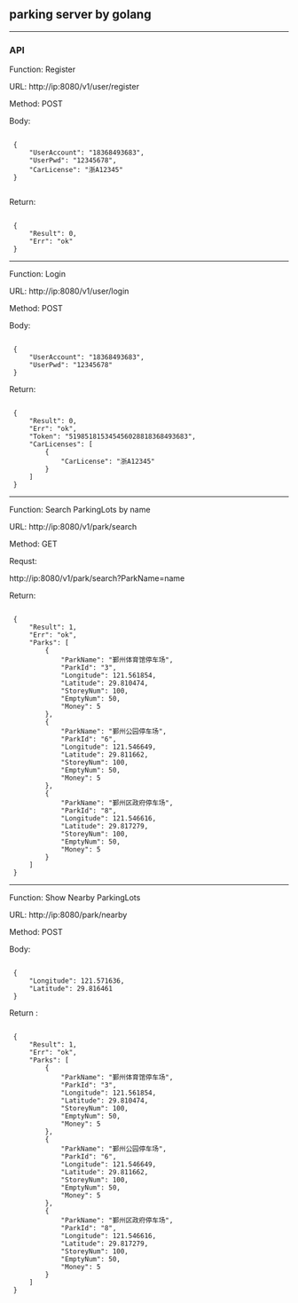 ## parking server by golang
---
### API
Function: Register
  
URL: http://ip:8080/v1/user/register
  
Method: POST
  
Body:
  
<pre><code>
 {
     "UserAccount": "18368493683",
     "UserPwd": "12345678",
     "CarLicense": "浙A12345"
 }
 </code></pre>

 Return:
   
<pre><code>
 {
     "Result": 0,
     "Err": "ok"
 }
</code></pre>


---
Function: Login
  
URL: http://ip:8080/v1/user/login
  
Method: POST
  
Body:
  

<pre><code>
 {
     "UserAccount": "18368493683",
     "UserPwd": "12345678"
 }
</code></pre>

 Return:
   
<pre><code>
 {
     "Result": 0,
     "Err": "ok",
     "Token": "519851815345456028818368493683",
     "CarLicenses": [
         {
             "CarLicense": "浙A12345"
         }
     ]
 }
</code></pre>


---
Function: Search ParkingLots by name
  
URL: http://ip:8080/v1/park/search
  
Method: GET
  
Requst:
   
http://ip:8080/v1/park/search?ParkName=name
  
 Return:
   
<pre><code>
 {
     "Result": 1,
     "Err": "ok",
     "Parks": [
         {
             "ParkName": "鄞州体育馆停车场",
             "ParkId": "3",
             "Longitude": 121.561854,
             "Latitude": 29.810474,
             "StoreyNum": 100,
             "EmptyNum": 50,
             "Money": 5
         },
         {
             "ParkName": "鄞州公园停车场",
             "ParkId": "6",
             "Longitude": 121.546649,
             "Latitude": 29.811662,
             "StoreyNum": 100,
             "EmptyNum": 50,
             "Money": 5
         },
         {
             "ParkName": "鄞州区政府停车场",
             "ParkId": "8",
             "Longitude": 121.546616,
             "Latitude": 29.817279,
             "StoreyNum": 100,
             "EmptyNum": 50,
             "Money": 5
         }
     ]
 }
</code></pre>


---
Function: Show Nearby ParkingLots
  
URL: http://ip:8080/park/nearby
  
Method: POST
  
Body:
  

<pre><code>
 {
     "Longitude": 121.571636,
     "Latitude": 29.816461
 }
</code></pre>

Return :
   

<pre><code>
 {
     "Result": 1,
     "Err": "ok",
     "Parks": [
         {
             "ParkName": "鄞州体育馆停车场",
             "ParkId": "3",
             "Longitude": 121.561854,
             "Latitude": 29.810474,
             "StoreyNum": 100,
             "EmptyNum": 50,
             "Money": 5
         },
         {
             "ParkName": "鄞州公园停车场",
             "ParkId": "6",
             "Longitude": 121.546649,
             "Latitude": 29.811662,
             "StoreyNum": 100,
             "EmptyNum": 50,
             "Money": 5
         },
         {
             "ParkName": "鄞州区政府停车场",
             "ParkId": "8",
             "Longitude": 121.546616,
             "Latitude": 29.817279,
             "StoreyNum": 100,
             "EmptyNum": 50,
             "Money": 5
         }
     ]
 }
 </code></pre>

